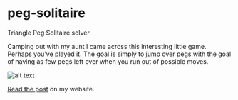 # peg-solitaire
Triangle Peg Solitaire solver

Camping out with my aunt I came across this interesting little game. Perhaps you’ve played it. The goal is simply to jump over pegs with the goal of having as few pegs left over when you run out of possible moves.

![alt text](https://images-na.ssl-images-amazon.com/images/I/41jeOJUTQVL.jpg "IQ peg game")

[Read the post](http://www.robbomb.com/2016/11/triangle-peg-solitare-brute-force-solver/) on my website.
